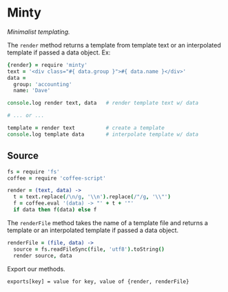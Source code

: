 Minty
=====

*Minimalist templating.*

The `render` method returns a template from template text or an 
interpolated template if passed a data object. Ex:

```coffeescript
{render} = require 'minty'
text = '<div class="#{ data.group }">#{ data.name }</div>'
data =
  group: 'accounting'
  name: 'Dave'

console.log render text, data   # render template text w/ data

# ... or ...

template = render text          # create a template
console.log template data       # interpolate template w/ data
```

## Source

```coffeescript
fs = require 'fs'
coffee = require 'coffee-script'

render = (text, data) -> 
  t = text.replace(/\n/g, '\\n').replace(/"/g, '\\"')
  f = coffee.eval '(data) -> "' + t + '"'
  if data then f(data) else f
```
The `renderFile` method takes the name of a template file and returns a
template or an interpolated template if passed a data object.

```coffeescript
renderFile = (file, data) -> 
  source = fs.readFileSync(file, 'utf8').toString()
  render source, data
```
Export our methods.

    exports[key] = value for key, value of {render, renderFile}

